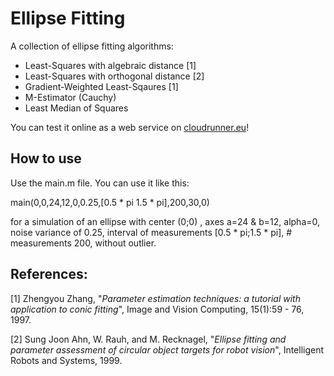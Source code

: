 Ellipse Fitting
========================

A collection of ellipse fitting algorithms:
* Least-Squares with algebraic distance [1]
* Least-Squares with orthogonal distance [2]
* Gradient-Weighted Least-Sqaures [1]
* M-Estimator (Cauchy)
* Least Median of Squares

You can test it online as a web service on [cloudrunner.eu](http://www.cloudrunner.eu/algorithm/172/ellipse-fitting)!

How to use
-------------------
Use the main.m file. You can use it like this:

main(0,0,24,12,0,0.25,[0.5 * pi 1.5 * pi],200,30,0)

for a simulation of an ellipse with center (0;0) , axes a=24 & b=12, alpha=0, noise variance of 0.25, interval of measurements [0.5 * pi;1.5 * pi], # measurements 200, without outlier.


References:
-------------------
[1] Zhengyou Zhang, "*Parameter estimation techniques: a tutorial with application to conic fitting*", Image and Vision Computing, 15(1):59 - 76, 1997.

[2] Sung Joon Ahn, W. Rauh, and M. Recknagel, "*Ellipse fitting and parameter assessment of circular object targets for robot vision*", Intelligent Robots and Systems, 1999.
 
